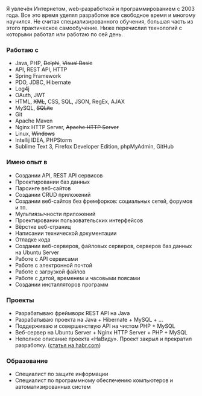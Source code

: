 Я увлечён Интернетом, web-разработкой и программированием с 2003 года. Все это время уделял разработке все свободное время и многому научился. Не считая специализированного обучения, большая часть из этого практическое самообучение. Ниже перечислил технологий с которыми работал или работаю по сей день.

### Работаю с
* Java, PHP, ~~Delphi~~, ~~Visual Basic~~
* API, REST API, HTTP
* Spring Framework
* PDO, JDBC, Hibernate
* Log4j
* OAuth, JWT
* HTML, ~~XML~~, CSS, SQL, JSON, RegEx, AJAX
* MySQL, ~~SQLite~~
* Git
* Apache Maven
* Nginx HTTP Server, ~~Apache HTTP Server~~
* Linux, ~~Windows~~
* Intellij IDEA, PHPStorm
* Sublime Text 3, Firefox Developer Edition, phpMyAdmin, GitHub

### Имею опыт в
* Создании API, REST API сервисов
* Проектировании баз данных
* Парсинге веб-сайтов
* Создании CRUD приложений
* Создании веб-сайтов без фремфорков: социальных сетей, форумов и тп.
* Мультиязычности приложений
* Проектировании пользовательских интерфейсов
* Вёрстке веб-страниц
* Написании технической документации
* Отладке кода
* Создании веб-серверов, файловых серверов, серверов баз данных на Ubuntu Server
* Работе с API сервисами
* Работе с электронной почтой
* Работе с загрузкой файлов
* Работе с датой, временем и часовыми поясами
* Создании инсталляторов программ

<!-- ### Сейчас интересуюсь
*  -->

### Проекты
* Разрабатываю фреймворк REST API на Java
* Разрабатываю проекта на Java + Hibernate + MySQL + ...
* Поддерживаю и совершенствую API на чистом PHP + MySQL
* Веб-сервер на Ubuntu Server + Nginx HTTP Server + PHP + MySQL
* Неполное описание проекта «НаВиду». Проект закрыл и прекратил разработку. ([статья на habr.com](https://habr.com/ru/post/136132/))

### Образование
* Специалист по защите информации
* Специалист по программному обеспечению компьютеров и автоматизированных систем
